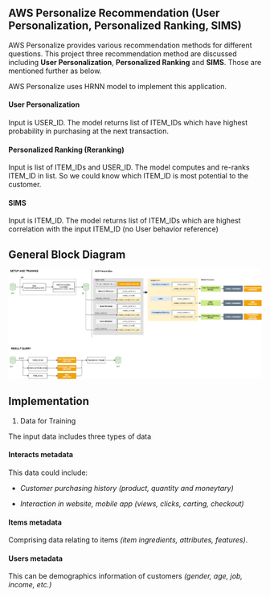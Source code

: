 ## AWS Personalize Recommendation (User Personalization, Personalized Ranking, SIMS)

AWS Personalize provides various recommendation methods for different questions. This project three recommendation method are discussed including **User Personalization**, **Personalized Ranking** and **SIMS**. Those are mentioned further as below.

AWS Personalize uses HRNN model to implement this application.

#### User Personalization

Input is USER_ID. The model returns list of ITEM_IDs which have highest probability in purchasing at the next transaction.

#### Personalized Ranking (Reranking)

Input is list of ITEM_IDs and USER_ID. The model computes and re-ranks ITEM_ID in list. So we could know which ITEM_ID is most potential to the customer.

#### SIMS

Input is ITEM_ID. The model returns list of ITEM_IDs which are highest correlation with the input ITEM_ID (no User behavior reference)

## General Block Diagram

![alt text](https://github.com/carfirst125/portfolio/blob/main/aws_personalize_recommendation/images/aws_personalize_recommendation_BlockDiagram.png?raw=true)

## Implementation

1. Data for Training

The input data includes three types of data

#### Interacts metadata

This data could include: 

*   *Customer purchasing history (product, quantity and moneytary)*

*   *Interaction in website, mobile app (views, clicks, carting, checkout)*

#### Items metadata

Comprising data relating to items *(item ingredients, attributes, features)*.

#### Users metadata

This can be demographics information of customers *(gender, age, job, income, etc.)*



